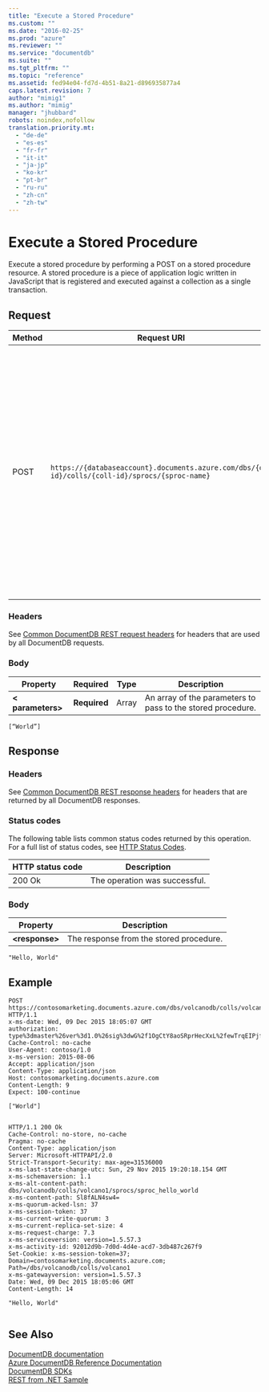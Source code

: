 ```yaml
---
title: "Execute a Stored Procedure"
ms.custom: ""
ms.date: "2016-02-25"
ms.prod: "azure"
ms.reviewer: ""
ms.service: "documentdb"
ms.suite: ""
ms.tgt_pltfrm: ""
ms.topic: "reference"
ms.assetid: fed94e04-fd7d-4b51-8a21-d896935877a4
caps.latest.revision: 7
author: "mimig1"
ms.author: "mimig"
manager: "jhubbard"
robots: noindex,nofollow
translation.priority.mt: 
  - "de-de"
  - "es-es"
  - "fr-fr"
  - "it-it"
  - "ja-jp"
  - "ko-kr"
  - "pt-br"
  - "ru-ru"
  - "zh-cn"
  - "zh-tw"
---
```

# Execute a Stored Procedure
  Execute a stored procedure by performing a POST on a stored procedure resource. A stored procedure is a piece of application logic written in JavaScript that is registered and executed against a collection as a single transaction.  
  
## Request  
  
|Method|Request URI|Description|  
|------------|-----------------|-----------------|  
|POST|`https://{databaseaccount}.documents.azure.com/dbs/{db-id}/colls/{coll-id}/sprocs/{sproc-name}`|Note that the {databaseaccount} is the name of the DocumentDB account created under your subscription. The {db-id} value is the user generated name/id of the database where where the stored procedure resides, not the system generated id (rid). The {coll-id} value is the name of the collection where the stored procedure resides. The {sproc-name} value is the name of the stored procedure to be executed.|  
  
### Headers  
 See [Common DocumentDB REST request headers](common-documentdb-rest-request-headers.md) for headers that are used by all DocumentDB requests.  
  
### Body  
  
|Property|Required|Type|Description|  
|--------------|--------------|----------|-----------------|  
|**\< parameters>**|**Required**|Array|An array of the parameters to pass to the stored procedure.|  
  
```  
[“World”]  
```  
  
## Response  
  
### Headers  
 See [Common DocumentDB REST response headers](common-documentdb-rest-response-headers.md) for headers that are returned by all DocumentDB responses.  
  
### Status codes  
 The following table lists common status codes returned by this operation. For a full list of status codes, see [HTTP Status Codes](https://msdn.microsoft.com/library/azure/dn783364.aspx).  
  
|HTTP status code|Description|  
|----------------------|-----------------|  
|200 Ok|The operation was successful.|  
  
### Body  
  
|Property|Description|  
|--------------|-----------------|  
|**\<response>**|The response from the stored procedure.|  
  
```  
"Hello, World"  
```  
  
## Example  
  
```  
POST https://contosomarketing.documents.azure.com/dbs/volcanodb/colls/volcano1/sprocs/sproc_hello_world HTTP/1.1  
x-ms-date: Wed, 09 Dec 2015 18:05:07 GMT  
authorization: type%3dmaster%26ver%3d1.0%26sig%3dwG%2f1OgCtY8aoSRprHecXxL%2fewTrqEIPjfCLcHDlVZQA%3d  
Cache-Control: no-cache  
User-Agent: contoso/1.0  
x-ms-version: 2015-08-06  
Accept: application/json  
Content-Type: application/json  
Host: contosomarketing.documents.azure.com  
Content-Length: 9  
Expect: 100-continue  
  
["World"]  
  
```  
  
```  
HTTP/1.1 200 Ok  
Cache-Control: no-store, no-cache  
Pragma: no-cache  
Content-Type: application/json  
Server: Microsoft-HTTPAPI/2.0  
Strict-Transport-Security: max-age=31536000  
x-ms-last-state-change-utc: Sun, 29 Nov 2015 19:20:18.154 GMT  
x-ms-schemaversion: 1.1  
x-ms-alt-content-path: dbs/volcanodb/colls/volcano1/sprocs/sproc_hello_world  
x-ms-content-path: Sl8fALN4sw4=  
x-ms-quorum-acked-lsn: 37  
x-ms-session-token: 37  
x-ms-current-write-quorum: 3  
x-ms-current-replica-set-size: 4  
x-ms-request-charge: 7.3  
x-ms-serviceversion: version=1.5.57.3  
x-ms-activity-id: 92012d9b-7d0d-4d4e-acd7-3db487c267f9  
Set-Cookie: x-ms-session-token=37; Domain=contosomarketing.documents.azure.com; Path=/dbs/volcanodb/colls/volcano1  
x-ms-gatewayversion: version=1.5.57.3  
Date: Wed, 09 Dec 2015 18:05:06 GMT  
Content-Length: 14  
  
"Hello, World"  
  
```  
  
## See Also  
 [DocumentDB documentation](http://azure.microsoft.com/documentation/services/documentdb/)   
 [Azure DocumentDB Reference Documentation](Azure%20DocumentDB%20Reference%20Documentation.md)   
 [DocumentDB SDKs](https://azure.microsoft.com/documentation/articles/documentdb-sdk-dotnet/)   
 [REST from .NET Sample](https://github.com/Azure/azure-documentdb-dotnet/tree/master/samples/rest-from-.net)  
  
  